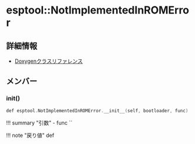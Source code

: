# esptool::NotImplementedInROMError



## 詳細情報

- [Doxygenクラスリファレンス](https://lang-ship.com/reference/ESP32/latest/classesptool_1_1_not_implemented_in_r_o_m_error.html)

## メンバー

### __init__()



```c
def esptool.NotImplementedInROMError.__init__(self, bootloader, func)
```

!!! summary "引数"
	- func `` 

!!! note "戻り値"
	def




